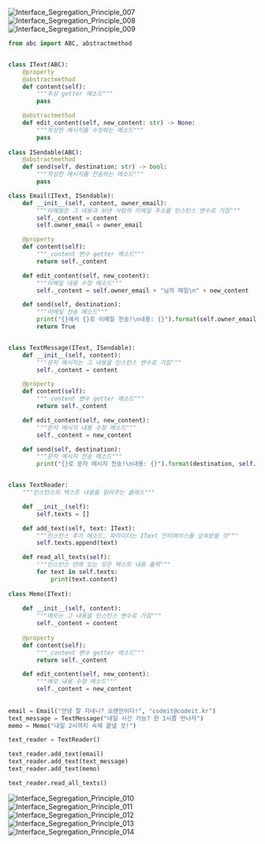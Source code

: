 ![Interface_Segregation_Principle_007](../../../images/SOLID/04_Interface_Segregation_Principle/007.jpg)
![Interface_Segregation_Principle_008](../../../images/SOLID/04_Interface_Segregation_Principle/008.jpg)
![Interface_Segregation_Principle_009](../../../images/SOLID/04_Interface_Segregation_Principle/009.jpg)

```python
from abc import ABC, abstractmethod


class IText(ABC):
    @property
    @abstractmethod
    def content(self):
        """추상 getter 메소드"""
        pass

    @abstractmethod
    def edit_content(self, new_content: str) -> None:
        """작성한 메시지를 수정하는 메소드"""
        pass
    
class ISendable(ABC):
    @abstractmethod
    def send(self, destination: str) -> bool:
        """작성한 메시지를 전송하는 메소드"""
        pass

class Email(IText, ISendable):
    def __init__(self, content, owner_email):
        """이메일은 그 내용과 보낸 사람의 이메일 주소를 인스턴스 변수로 가짐"""
        self._content = content
        self.owner_email = owner_email

    @property
    def content(self):
        """_content 변수 getter 메소드"""
        return self._content

    def edit_content(self, new_content):
        """이메일 내용 수정 메소드"""
        self._content = self.owner_email + "님의 메일\n" + new_content

    def send(self, destination):
        """이메일 전송 메소드"""
        print("{}에서 {}로 이메일 전송!\n내용: {}").format(self.owner_email, destination, self._content)
        return True


class TextMessage(IText, ISendable):
    def __init__(self, content):
        """문자 메시지는 그 내용을 인스턴스 변수로 가짐"""
        self._content = content

    @property
    def content(self):
        """_content 변수 getter 메소드"""
        return self._content

    def edit_content(self, new_content):
        """문자 메시지 내용 수정 메소드"""
        self._content = new_content

    def send(self, destination):
        """문자 메시지 전송 메소드"""
        print("{}로 문자 메시지 전송!\n내용: {}").format(destination, self._content)


class TextReader:
    """인스턴스의 텍스트 내용을 읽어주는 클래스"""

    def __init__(self):
        self.texts = []

    def add_text(self, text: IText):
        """인스턴스 추가 메소드, 파라미터는 IText 인터페이스를 상속받을 것"""
        self.texts.append(text)

    def read_all_texts(self):
        """인스턴스 안에 있는 모든 텍스트 내용 출력"""
        for text in self.texts:
            print(text.content)
            
class Memo(IText):
    
    def __init__(self, content):
        """메모는 그 내용을 인스턴스 변수로 가짐"""
        self._content = content
        
    @property
    def content(self):
        """_content 변수 getter 메소드"""
        return self._content

    def edit_content(self, new_content):
        """메모 내용 수정 메소드"""
        self._content = new_content
        
            
email = Email("안녕 잘 지내니? 오랜만이다!", "codeit@codeit.kr")
text_message = TextMessage("내일 시간 가능? 한 1시쯤 만나자")
memo = Memo("내일 2시까지 숙제 끝낼 것!")

text_reader = TextReader()

text_reader.add_text(email)
text_reader.add_text(text_message)
text_reader.add_text(memo)

text_reader.read_all_texts()
```

![Interface_Segregation_Principle_010](../../../images/SOLID/04_Interface_Segregation_Principle/010.jpg)
![Interface_Segregation_Principle_011](../../../images/SOLID/04_Interface_Segregation_Principle/011.jpg)
![Interface_Segregation_Principle_012](../../../images/SOLID/04_Interface_Segregation_Principle/012.jpg)
![Interface_Segregation_Principle_013](../../../images/SOLID/04_Interface_Segregation_Principle/013.jpg)
![Interface_Segregation_Principle_014](../../../images/SOLID/04_Interface_Segregation_Principle/014.jpg)